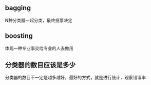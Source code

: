 ## bagging
N种分类器一起分类，最终投票决定
## boosting
体现一种专业事交给专业的人去做用
## 分类器的数目应该是多少  
分类器的数目不一定是越多越好，最好的方式，就是进行统计，观察错误率